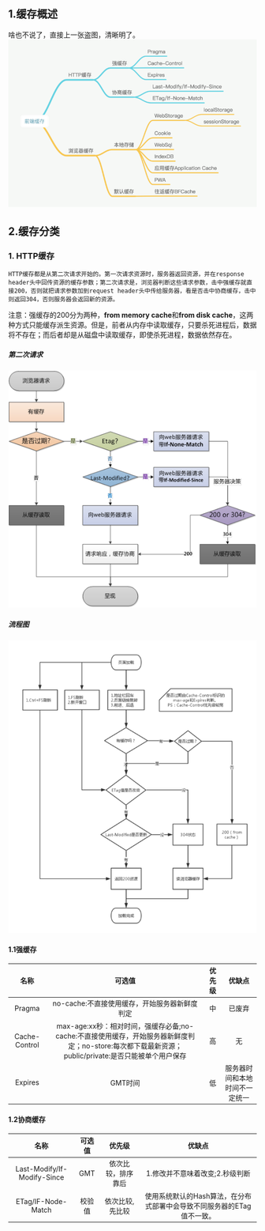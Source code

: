 ## 1.缓存概述
啥也不说了，直接上一张盗图，清晰明了。 
![缓存概述](../img/cache.png)

## 2.缓存分类

### 1. HTTP缓存
    HTTP缓存都是从第二次请求开始的。第一次请求资源时，服务器返回资源，并在response header头中回传资源的缓存参数；第二次请求是，浏览器判断这些请求参数，击中强缓存就直接200，否则就把请求参数加到request header头中传给服务器，看是否击中协商缓存，击中则返回304，否则服务器会返回新的资源。
<div>注意：强缓存的200分为两种，<b>from memory cache</b>和<b>from disk cache</b>，这两种方式只能缓存派生资源。但是，前者从内存中读取缓存，只要杀死进程后，数据将不存在；而后者却是从磁盘中读取缓存，即使杀死进程，数据依然存在。</div>

##### 第二次请求
![第二次请求](../img/secondeRequest.png)

##### 流程图
![流程](../img/liucheng.png)

#### 1.1强缓存
 名称| 可选值 | 优先级 | 优缺点
 :-:| :-: | :-: | :-:
 Pragma | no-cache:不直接使用缓存，开始服务器新鲜度判定 | 中 | 已废弃 
 Cache-Control | max-age:xx秒：相对时间，强缓存必备;no-cache:不直接使用缓存，开始服务器新鲜度判定；no-store:每次都下载最新资源；public/private:是否只能被单个用户保存 | 高 | 无
 Expires | GMT时间 | 低 | 服务器时间和本地时间不一定统一

#### 1.2协商缓存
名称| 可选值 | 优先级 | 优缺点
:-:| :-: | :-: | :-:
Last-Modify/If-Modify-Since | GMT | 依次比较，排序靠后 | 1.修改并不意味着改变;2.秒级判断
ETag/IF-Node-Match | 校验值 | 依次比较,先比较 | 使用系统默认的Hash算法，在分布式部署中会导致不同服务器的ETag值不一致。

 